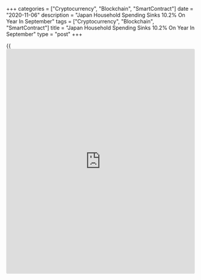 +++
categories = ["Cryptocurrency", "Blockchain", "SmartContract"]
date = "2020-11-06"
description = "Japan Household Spending Sinks 10.2% On Year In September"
tags = ["Cryptocurrency", "Blockchain", "SmartContract"]
title = "Japan Household Spending Sinks 10.2% On Year In September"
type = "post"
+++

{{<iframe id="large-banner" src="https://www.bounty.group/#slide=25.0" width="100%" height="600" scrolling="no" style="border: 0px solid rgb(216, 221, 230); border-radius: 3px;">}}

The average of household spending in Japan was down 10.2 percent on year
in September, the Ministry of Internal Affairs and Communications said
on Friday - coming in at 269,863 yen.

That beat forecasts for a decline of 10.7 percent following the 6.9
percent drop in August.

The average of monthly income per household stood at 469,235 yen, up 2.6
percent on year.

Individually, spending on furniture, clothing, medical care and
recreation all were down sharply.

On a monthly basis, household spending rose 3.8 percent - beating
forecasts for a gain of 2.2 percent following the 1.7 percent gain a
month earlier.

For comments and feedback [contact](https://www.playgroundfx.com/contact/): editorial@rtt[news](https://www.letsplayfx.com/blog/forex-news-website/).com

[Economic News][1]

 **What parts of the world are seeing the best (and worst) economic
performances lately? Click[here][2] to check out our [Econ Scorecard][2]
and find out! See up-to-the-moment [ranking](https://www.playgroundfx.com/blog/crypto-exchange-ranking/)s for the best and worst
performers in [GDP][3], [unemployment rate][4], [inflation][5] and much
more.**

   1. www.rtt[news](https://www.letsplayfx.com/blog/forex-news-website/).com/Content/EconomicNews.aspx
   2. www.rtt[news](https://www.letsplayfx.com/blog/forex-news-website/).com/economic-scorecard/world-rank/PPI/highest-performance.aspx
   3. www.rtt[news](https://www.letsplayfx.com/blog/forex-news-website/).com/economic-scorecard/world-rank/GDP/highest-performance.aspx
   4. www.rtt[news](https://www.letsplayfx.com/blog/forex-news-website/).com/economic-scorecard/world-rank/unemployment-rate/lowest-performance.aspx
   5. www.rtt[news](https://www.letsplayfx.com/blog/forex-news-website/).com/economic-scorecard/world-rank/CPI/highest-performance.aspx